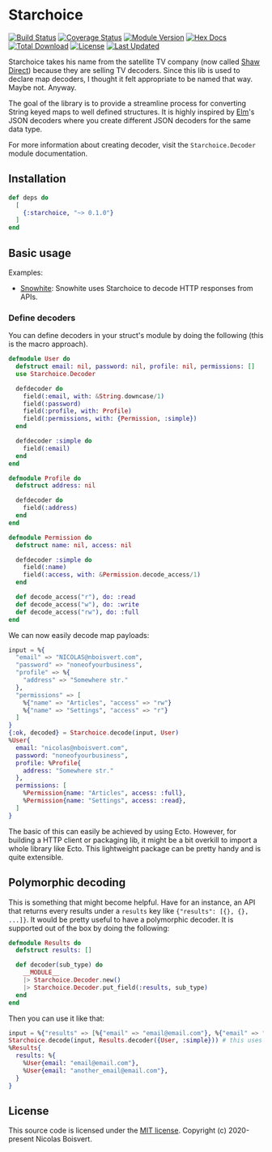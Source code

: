 # Starchoice

[![Build Status](https://travis-ci.com/nicklayb/starchoice.svg?branch=master)](https://travis-ci.com/nicklayb/starchoice)
[![Coverage Status](https://coveralls.io/repos/github/nicklayb/starchoice/badge.svg?branch=master)](https://coveralls.io/github/nicklayb/starchoice?branch=master)
[![Module Version](https://img.shields.io/hexpm/v/starchoice.svg)](https://hex.pm/packages/starchoice)
[![Hex Docs](https://img.shields.io/badge/hex-docs-lightgreen.svg)](https://hexdocs.pm/starchoice/)
[![Total Download](https://img.shields.io/hexpm/dt/starchoice.svg)](https://hex.pm/packages/starchoice)
[![License](https://img.shields.io/hexpm/l/starchoice.svg)](https://github.com/nicklayb/starchoice/blob/master/LICENSE)
[![Last Updated](https://img.shields.io/github/last-commit/nicklayb/starchoice.svg)](https://github.com/nicklayb/starchoice/commits/master)

<!-- MDOC !-->

Starchoice takes his name from the satellite TV company (now called [Shaw Direct](https://en.wikipedia.org/wiki/Shaw_Direct)) because they are selling TV decoders. Since this lib is used to declare map decoders, I thought it felt appropriate to be named that way. Maybe not. Anyway.

The goal of the library is to provide a streamline process for converting String keyed maps to well defined structures. It is highly inspired by [Elm](https://elm-lang.org/)'s JSON decoders where you create different JSON decoders for the same data type.

For more information about creating decoder, visit the `Starchoice.Decoder` module documentation.

<!-- MDOC !-->

## Installation

```elixir
def deps do
  [
    {:starchoice, "~> 0.1.0"}
  ]
end
```

## Basic usage

Examples:
- [Snowhite](https://github.com/nicklayb/snowhite/tree/master/lib/open_weather): Snowhite uses Starchoice to decode HTTP responses from APIs.

### Define decoders

You can define decoders in your struct's module by doing the following (this is the macro approach).

```elixir
defmodule User do
  defstruct email: nil, password: nil, profile: nil, permissions: []
  use Starchoice.Decoder

  defdecoder do
    field(:email, with: &String.downcase/1)
    field(:password)
    field(:profile, with: Profile)
    field(:permissions, with: {Permission, :simple})
  end

  defdecoder :simple do
    field(:email)
  end
end

defmodule Profile do
  defstruct address: nil

  defdecoder do
    field(:address)
  end
end

defmodule Permission do
  defstruct name: nil, access: nil

  defdecoder :simple do
    field(:name)
    field(:access, with: &Permission.decode_access/1)
  end

  def decode_access("r"), do: :read
  def decode_access("w"), do: :write
  def decode_access("rw"), do: :full
end
```

We can now easily decode map payloads:

```elixir
input = %{
  "email" => "NICOLAS@nboisvert.com",
  "password" => "noneofyourbusiness",
  "profile" => %{
    "address" => "Somewhere str."
  },
  "permissions" => [
    %{"name" => "Articles", "access" => "rw"}
    %{"name" => "Settings", "access" => "r"}
  ]
}
{:ok, decoded} = Starchoice.decode(input, User)
%User{
  email: "nicolas@nboisvert.com",
  password: "noneofyourbusiness",
  profile: %Profile{
    address: "Somewhere str."
  },
  permissions: [
    %Permission{name: "Articles", access: :full},
    %Permission{name: "Settings", access: :read},
  ]
}
```

The basic of this can easily be achieved by using Ecto. However, for building a HTTP client or packaging lib, it might be a bit overkill to import a whole library like Ecto. This lightweight package can be pretty handy and is quite extensible.

## Polymorphic decoding

This is something that might become helpful. Have for an instance, an API that returns every results under a `results` key like `{"results": [{}, {}, ...]}`. It would be pretty useful to have a polymorphic decoder. It is supported out of the box by doing the following:

```elixir
defmodule Results do
  defstruct results: []

  def decoder(sub_type) do
    __MODULE__
    |> Starchoice.Decoder.new()
    |> Starchoice.Decoder.put_field(:results, sub_type)
  end
end
```

Then you can use it like that:

```elixir
input = %{"results" => [%{"email" => "email@email.com"}, %{"email" => "another_email@email.com"}]}
Starchoice.decode(input, Results.decoder({User, :simple})) # this uses the :simple decoder defined for User before.
%Results{
  results: %{
    %User{email: "email@email.com"},
    %User{email: "another_email@email.com"},
  }
}
```


## License

This source code is licensed under the [MIT license](https://github.com/nicklayb/starchoice/blob/master/LICENSE). Copyright (c) 2020-present Nicolas Boisvert.
